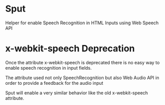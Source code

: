 Sput
====

Helper for enable Speech Recognition in HTML Inputs using Web Speech API


x-webkit-speech Deprecation
============================

Once the attribute x-webkit-speech is deprecated there is no easy way to enable speech recognition in input fields. 

The attribute used not only SpeechRecognition but also Web Audio API in order to provide a feedback for the audio input

Sput will enable a very similar behavior like the old x-webkit-speech attribute.

